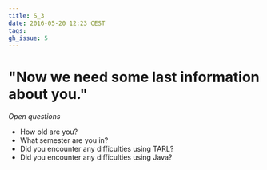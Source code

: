 ```yaml
---
title: S_3
date: 2016-05-20 12:23 CEST
tags:
gh_issue: 5
---
```


# "Now we need some last information about you."
_Open questions_


- How old are you?
- What semester are you in?
- Did you encounter any difficulties using TARL?
- Did you encounter any difficulties using Java?